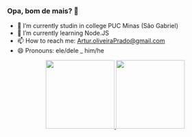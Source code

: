 ### Opa, bom de mais? 👋

- 🔭 I’m currently studin in college PUC Minas (São Gabriel)
- 🌱 I’m currently learning Node.JS
- 📫 How to reach me: Artur.oliveiraPrado@gmail.com
- 😄 Pronouns: ele/dele _ him/he<br>
<div display: flex, align= "center">
  <a href="https://github.com/ArTuR00232">
    <img height="160em" src="https://github-readme-stats.vercel.app/api?username=ArTuR00232&show_icons=true&theme=radical&include_all_commits=true&count_private=true"/>
    <img height="160em" src="https://github-readme-stats.vercel.app/api/top-langs/?username=ArTuR00232&layout=compact&langs_count=7&theme=radical"/>
</div>
